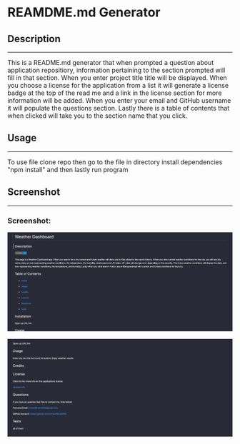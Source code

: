  # REAMDME.md Generator
  
## Description 
******************************************************************************************************************************************************************************************************************************
This is a README.md generator that when prompted a question about application repositiory, information pertaining to the section prompted will fill in that section. When you enter project title title will be displayed. When you choose a license for the application from a list it will generate a license badge at the top of the read me and a link in the license section for more information will be added. When you enter your email and GitHub username it will populate the questions section. Lastly there is a table of contents that when clicked will take you to the section name that you click.

## Usage
******************************************************************************************************************************************************************************************************************************
To use file clone repo then go to the file in directory install dependencies "npm install" and then lastly run program

## Screenshot
******************************************************************************************************************************************************************************************************************************

### Screenshot:
![alt text](https://raw.githubusercontent.com/Richardflores009/README-Generator/master/IMG/Screen%20Shot%202020-09-27%20at%2021.12.13.png "Top of webpage")

![alt text](https://raw.githubusercontent.com/Richardflores009/README-Generator/master/IMG/Screen%20Shot%202020-09-27%20at%2021.12.23.png "Bottom of Webpage")

